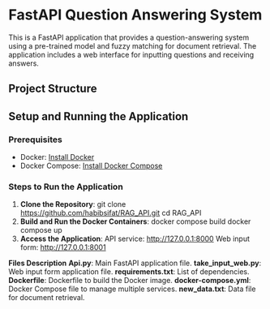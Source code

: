 # FastAPI Question Answering System

This is a FastAPI application that provides a question-answering system using a pre-trained model and fuzzy matching for document retrieval. The application includes a web interface for inputting questions and receiving answers.

## Project Structure



## Setup and Running the Application

### Prerequisites

- Docker: [Install Docker](https://docs.docker.com/get-docker/)
- Docker Compose: [Install Docker Compose](https://docs.docker.com/compose/install/)

### Steps to Run the Application

1. **Clone the Repository**:
     git clone https://github.com/habibsifat/RAG_API.git
     cd RAG_API
2. **Build and Run the Docker Containers**:
     docker compose build
     docker compose up
3. **Access the Application**:
    API service: http://127.0.0.1:8000
    Web input form: http://127.0.0.1:8001


**Files Description**
**Api.py**: Main FastAPI application file.
**take_input_web.py**: Web input form application file.
**requirements.txt**: List of dependencies.
**Dockerfile**: Dockerfile to build the Docker image.
**docker-compose.yml**: Docker Compose file to manage multiple services.
**new_data.txt**: Data file for document retrieval.
